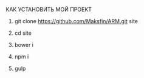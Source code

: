 КАК УСТАНОВИТЬ МОЙ ПРОЕКТ

1. git clone https://github.com/Maksfin/ARM.git site

2. cd site

3. bower i

4. npm i

5. gulp

